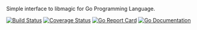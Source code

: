 Simple interface to libmagic for Go Programming Language.

[![Build Status](https://travis-ci.org/kwilczynski/go-magic.png)](https://travis-ci.org/kwilczynski/go-magic)
[![Coverage Status](https://coveralls.io/repos/github/kwilczynski/go-magic/badge.svg)](https://coveralls.io/github/kwilczynski/go-magic)
[![Go Report Card](http://goreportcard.com/badge/kwilczynski/go-magic)](http://goreportcard.com/report/kwilczynski/go-magic)
[![Go Documentation](https://godoc.org/github.com/kwilczynski/go-magic?status.png)](https://godoc.org/github.com/kwilczynski/go-magic)
